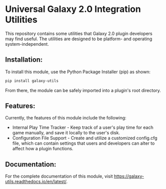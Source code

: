 # Universal Galaxy 2.0 Integration Utilities
This repository contains some utilities that Galaxy 2.0 plugin developers may find useful. The utilities are designed to be platform- and operating system-independent.

## Installation:
To install this module, use the Python Package Installer (pip) as shown:
```sh
pip install galaxy-utils
```
From there, the module can be safely imported into a plugin's root directory.

## Features:
Currently, the features of this module include the following:
* Internal Play Time Tracker - Keep track of a user's play time for each game manually, and save it locally to the user's disk.
* Configuration File Support - Create and utilize a customized config.cfg file, which can contain settings that users and developers can alter to affect how a plugin functions.

## Documentation:
For the complete documentation of this module, visit https://galaxy-utils.readthedocs.io/en/latest/.
